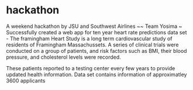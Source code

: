 # hackathon
A weekend hackathon by JSU and Southwest Airlines ~~ Team Yosima
~ Successfully created a web app for ten year heart rate predictions 
data set - The framingham Heart Study is a long term cardiovascular study of residents of Framingham Massachussets. A series of clinical trials were conducted on a group of patients, and risk factors such as BMI, their blood pressure, and cholesterol levels were recorded.

These patients reported to a testing center every few years to provide updated health information.
Data set contains information of approximatley 3600 applicants


